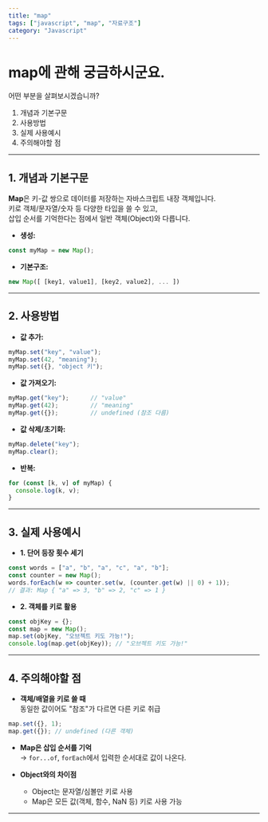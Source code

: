 ```yaml
---
title: "map"
tags: ["javascript", "map", "자료구조"]
category: "Javascript"
---
```


# map에 관해 궁금하시군요.

어떤 부분을 살펴보시겠습니까?

1. 개념과 기본구문  
2. 사용방법  
3. 실제 사용예시  
4. 주의해야할 점

---

## 1. 개념과 기본구문

**Map**은 키-값 쌍으로 데이터를 저장하는 자바스크립트 내장 객체입니다.  
키로 객체/문자열/숫자 등 다양한 타입을 쓸 수 있고,  
삽입 순서를 기억한다는 점에서 일반 객체(Object)와 다릅니다.

- **생성:**
```js
const myMap = new Map();
```

- **기본구조:**
```js
new Map([ [key1, value1], [key2, value2], ... ])
```

---

## 2. 사용방법

- **값 추가:**
```js
myMap.set("key", "value");
myMap.set(42, "meaning");
myMap.set({}, "object 키");
```

- **값 가져오기:**
```js
myMap.get("key");      // "value"
myMap.get(42);         // "meaning"
myMap.get({});         // undefined (참조 다름)
```

- **값 삭제/초기화:**
```js
myMap.delete("key");
myMap.clear();
```

- **반복:**
```js
for (const [k, v] of myMap) {
  console.log(k, v);
}
```

---

## 3. 실제 사용예시

- **1. 단어 등장 횟수 세기**
```js
const words = ["a", "b", "a", "c", "a", "b"];
const counter = new Map();
words.forEach(w => counter.set(w, (counter.get(w) || 0) + 1));
// 결과: Map { "a" => 3, "b" => 2, "c" => 1 }
```

- **2. 객체를 키로 활용**
```js
const objKey = {};
const map = new Map();
map.set(objKey, "오브젝트 키도 가능!");
console.log(map.get(objKey)); // "오브젝트 키도 가능!"
```

---

## 4. 주의해야할 점

- **객체/배열을 키로 쓸 때**  
  동일한 값이어도 "참조"가 다르면 다른 키로 취급
```js
map.set({}, 1);
map.get({}); // undefined (다른 객체)
```

- **Map은 삽입 순서를 기억**  
  → `for...of`, `forEach`에서 입력한 순서대로 값이 나온다.

- **Object와의 차이점**
  - Object는 문자열/심볼만 키로 사용  
  - Map은 모든 값(객체, 함수, NaN 등) 키로 사용 가능

---